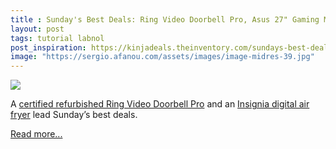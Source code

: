 ```yaml
---
title : Sunday's Best Deals: Ring Video Doorbell Pro, Asus 27" Gaming Monitor, Car Seat Gap Fillers, Workout Bench, Digital Air Fryer, and More
layout: post
tags: tutorial labnol
post_inspiration: https://kinjadeals.theinventory.com/sundays-best-deals-ring-video-doorbell-pro-asus-27-g-1846615680
image: "https://sergio.afanou.com/assets/images/image-midres-39.jpg"
---
```


<img src="https://i.kinja-img.com/gawker-media/image/upload/s--A8hdykh---/c_fit,fl_progressive,q_80,w_636/r9dc11dwbkuyrwiqy1oj.jpg" /><p>A  <a href="https://kinjadeals.theinventory.com/keep-an-eye-out-for-visitors-with-a-certified-refurbish-1846615229?ks=nativestream">certified refurbished Ring Video Doorbell Pro</a> and an <a href="https://kinjadeals.theinventory.com/cook-all-the-delicious-things-with-60-off-a-highly-rat-1846265517?ks=nativestream">Insignia digital air fryer</a> lead Sunday’s best deals.<br></p><p><a href="https://kinjadeals.theinventory.com/sundays-best-deals-ring-video-doorbell-pro-asus-27-g-1846615680">Read more...</a></p>